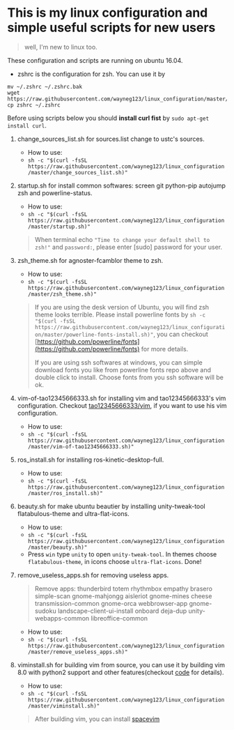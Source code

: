 # This is my linux configuration and simple useful scripts for new users
> well, I'm new to linux too.

These configuration and scripts are running on ubuntu 16.04.
- zshrc is the configuration for zsh.
You can use it by
```
mv ~/.zshrc ~/.zshrc.bak
wget https://raw.githubusercontent.com/wayneg123/linux_configuration/master/zshrc
cp zshrc ~/.zshrc
```

Before using scripts below you should **install curl fist** by `sudo apt-get install curl`.

1. change_sources_list.sh for sources.list change to ustc's sources.
    - How to use:
    - `sh -c "$(curl -fsSL https://raw.githubusercontent.com/wayneg123/linux_configuration/master/change_sources_list.sh)"`

2. startup.sh for install common softwares: screen git python-pip autojump zsh and powerline-status.
    - How to use:
    - `sh -c "$(curl -fsSL https://raw.githubusercontent.com/wayneg123/linux_configuration/master/startup.sh)"`
    > When terminal echo `"Time to change your default shell to zsh!"` and `password:`, please enter [sudo] password for your user.

3. zsh_theme.sh for agnoster-fcamblor theme to zsh.
    - How to use:
    - `sh -c "$(curl -fsSL https://raw.githubusercontent.com/wayneg123/linux_configuration/master/zsh_theme.sh)"`

    > If you are using the desk version of Ubuntu, you will find zsh theme looks terrible. Please install powerline fonts by `sh -c "$(curl -fsSL https://raw.githubusercontent.com/wayneg123/linux_configuration/master/powerline-fonts-install.sh)"`, you can checkout [https://github.com/powerline/fonts](https://github.com/powerline/fonts) for more details.
    >
    > If you are using ssh softwares at windows, you can simple download fonts you like from powerline fonts repo above and double click to install. Choose fonts from you ssh software will be ok.

4. vim-of-tao12345666333.sh for installing vim and tao12345666333's vim configuration. Checkout [tao12345666333/vim](https://github.com/tao12345666333/vim), if you want to use his vim configuration.
    - How to use:
    - `sh -c "$(curl -fsSL https://raw.githubusercontent.com/wayneg123/linux_configuration/master/vim-of-tao12345666333.sh)"`

5. ros_install.sh for installing ros-kinetic-desktop-full.
    - How to use:
    - `sh -c "$(curl -fsSL https://raw.githubusercontent.com/wayneg123/linux_configuration/master/ros_install.sh)"`

6. beauty.sh for make ubuntu beautier by installing unity-tweak-tool flatabulous-theme and ultra-flat-icons.
    - How to use:
    - `sh -c "$(curl -fsSL https://raw.githubusercontent.com/wayneg123/linux_configuration/master/beauty.sh)"`
    - Press `win` type `unity` to open `unity-tweak-tool`. In themes choose `flatabulous-theme`, in icons choose `ultra-flat-icons`. Done!

7. remove_useless_apps.sh for removing useless apps.
    > Remove apps: thunderbird totem rhythmbox empathy brasero simple-scan gnome-mahjongg aisleriot gnome-mines cheese transmission-common gnome-orca webbrowser-app gnome-sudoku  landscape-client-ui-install onboard deja-dup unity-webapps-common libreoffice-common

    - How to use:
    - `sh -c "$(curl -fsSL https://raw.githubusercontent.com/wayneg123/linux_configuration/master/remove_useless_apps.sh)"`

8. viminstall.sh for building vim from source, you can use it by building vim 8.0 with python2 support and other features(checkout [code](https://github.com/wayneg123/linux_configuration/blob/master/viminstall.sh) for details).
    - How to use:
    - `sh -c "$(curl -fsSL https://raw.githubusercontent.com/wayneg123/linux_configuration/master/viminstall.sh)"`
    > After building vim, you can install [spacevim](https://github.com/SpaceVim/SpaceVim)
